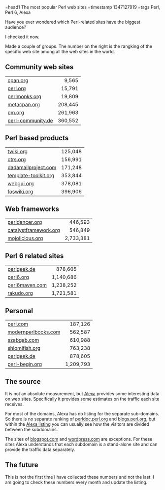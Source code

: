 =head1 The most popular Perl web sites
=timestamp 1347127919
=tags Perl, Perl 6, Alexa



Have you ever wondered which Perl-related sites have the biggest audience?

I checked it now.



Made a couple of groups. The number on the right is the rangking of
the specific web site among all the web sites in the world.

<h2>Community web sites</h2>

<table>
<tr><td><a href="http://cpan.org/">cpan.org</a></td>                   <td style="text-align: right">9,565</td></tr>
<tr><td><a href="http://perl.org/">perl.org</a></td>                   <td style="text-align: right">15,791</td></tr>
<tr><td><a href="http://perlmonks.org/">perlmonks.org</a></td>         <td style="text-align: right">19,809</td></tr>
<tr><td><a href="http://metacpan.org/">metacpan.org</a></td>           <td style="text-align: right">208,445</td></tr>
<tr><td><a href="http://pm.org/">pm.org</a></td>                       <td style="text-align: right">261,963</td></tr>
<tr><td><a href="http://perl-community.de"/>perl-community.de</a></td> <td style="text-align: right"> 360,552</td></tr>
</table>

<h2>Perl based products</h2>

<table>
<tr><td><a href="http://twiki.org/">twiki.org</a></td>                       <td style="text-align: right">125,048</td></tr>
<tr><td><a href="http://otrs.org/">otrs.org</a></td>                         <td style="text-align: right">156,991</td></tr>
<tr><td><a href="http://dadamailproject.com/">dadamailproject.com</a></td>   <td style="text-align: right">171,248</td></tr>
<tr><td><a href="http://template-toolkit.org/">template-toolkit.org</a></td> <td style="text-align: right">353,844</td></tr>
<tr><td><a href="http://webgui.org/">webgui.org</a></td>                     <td style="text-align: right">378,081</td></tr>
<tr><td><a href="http://foswiki.org/">foswiki.org</a></td>                   <td style="text-align: right">396,906</td></tr>
</table>


<h2>Web frameworks</h2>

<table>
<tr><td><a href="http://perldancer.org/">perldancer.org</a></td>               <td style="text-align: right">446,593</td></tr>
<tr><td><a href="http://catalystframework.org/">catalystframework.org</a></td> <td style="text-align: right">546,849</td></tr>
<tr><td><a href="http://mojolicious.org/">mojolicious.org</a></td>             <td style="text-align: right">2,733,381</td>
</table>

<h2>Perl 6 related sites</h2>


<table>
<tr><td><a href="http://perlgeek.de/">perlgeek.de</a></td>       <td style="text-align: right">878,605</td></tr>
<tr><td><a href="http://perl6.org/">perl6.org</a></td>           <td style="text-align: right">1,140,686</td></tr>
<tr><td><a href="http://perl6maven.com/">perl6maven.com</a></td> <td style="text-align: right">1,238,252</td></tr>
<tr><td><a href="http://rakudo.org/">rakudo.org</a></td>         <td style="text-align: right">1,721,581</td></tr>
</table>

<h2>Personal</h2>

<table>
<tr><td><a href="http://perl.com/">perl.com</a></td>                       <td style="text-align: right">187,126</td></tr>
<tr><td><a href="http://modernperlbooks.com/">modernperlbooks.com</a></td> <td style="text-align: right">562,587</td></tr>
<tr><td><a href="http://szabgab.com/">szabgab.com</a></td>                 <td style="text-align: right">610,988</td></tr>
<tr><td><a href="http://shlomifish.org/">shlomifish.org</a></td>           <td style="text-align: right">763,238</td></tr>
<tr><td><a href="http://perlgeek.de/">perlgeek.de</a></td>                 <td style="text-align: right">878,605</td></tr>
<tr><td><a href="http://perl-begin.org/">perl-begin.org</a></td>           <td style="text-align: right">1,209,793</td></tr>
</table>

<h2>The source</h2>

It is not an absolute measurement, but <a href="http://alexa.com/">Alexa</a> provides some
interesting data on web sites. Specifically it provides some estimates on
the traffic each site receives.

For most of the domains, Alexa has no listing for the separate sub-domains.
So there is no separate ranking of <a href="http://perldoc.perl.org/">perldoc.perl.org</a> and
<a href="http://blogs.perl.org">blogs.perl.org</a>, but within the <a
href="http://www.alexa.com/siteinfo/perl.org">Alexa listing</a> you can usually see how
the visitors are divided between the subdomains.

The sites of <a href="http://blogspot.com/">blogspot.com</a> and <a href="http://wordpress.com/">wordpress.com</a> are
exceptions. For these sites Alexa understands that each subdomain is a stand-alone site and can provide the
traffic data separately.


<h2>The future</h2>

This is not the first time I have collected these numbers and not the last. I am going to
check these numbers every month and update the listing.




